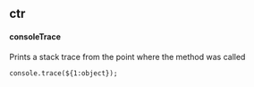 ## ctr
#### consoleTrace
Prints a stack trace from the point where the method was called
```
console.trace(${1:object});
```